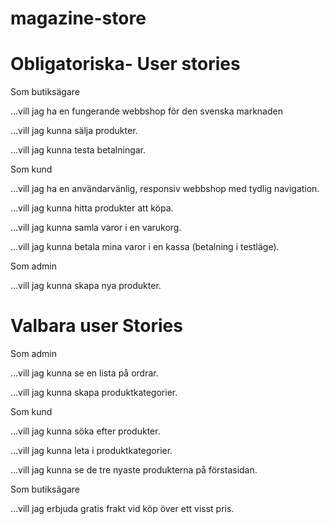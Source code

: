 # magazine-store
# Obligatoriska- User stories

Som butiksägare

…vill jag ha en fungerande webbshop för den svenska marknaden

…vill jag kunna sälja produkter.

…vill jag kunna testa betalningar.

Som kund

…vill jag ha en användarvänlig, responsiv webbshop med tydlig navigation.

…vill jag kunna hitta produkter att köpa.

…vill jag kunna samla varor i en varukorg.

…vill jag kunna betala mina varor i en kassa (betalning i testläge).

Som admin 

…vill jag kunna skapa nya produkter.

# Valbara user Stories
Som admin

…vill jag kunna se en lista på ordrar.

…vill jag kunna skapa produktkategorier.

Som kund 

…vill jag kunna söka efter produkter.

…vill jag kunna leta i produktkategorier.

…vill jag kunna se de tre nyaste produkterna på förstasidan.

Som butiksägare 

…vill jag erbjuda gratis frakt vid köp över ett visst pris.


